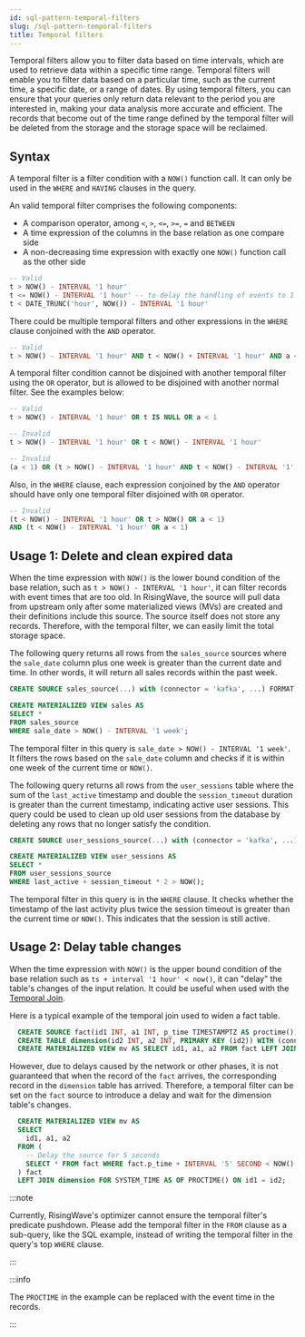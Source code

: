 ```yaml
---
id: sql-pattern-temporal-filters
slug: /sql-pattern-temporal-filters
title: Temporal filters
---
```

<head>
  <link rel="canonical" href="https://docs.risingwave.com/docs/current/sql-pattern-temporal-filters/" />
</head>

Temporal filters allow you to filter data based on time intervals, which are used to retrieve data within a specific time range. Temporal filters will enable you to filter data based on a particular time, such as the current time, a specific date, or a range of dates. By using temporal filters, you can ensure that your queries only return data relevant to the period you are interested in, making your data analysis more accurate and efficient. The records that become out of the time range defined by the temporal filter will be deleted from the storage and the storage space will be reclaimed.

## Syntax

A temporal filter is a filter condition with a `NOW()` function call. It can only be used in the `WHERE` and `HAVING` clauses in the query.

An valid temporal filter comprises the following components:

- A comparison operator, among `<`, `>`, `<=`, `>=`, `=` and `BETWEEN`
- A time expression of the columns in the base relation as one compare side
- A non-decreasing time expression with exactly one `NOW()` function call as the other side

```sql
-- Valid
t > NOW() - INTERVAL '1 hour'
t <= NOW() - INTERVAL '1 hour' -- to delay the handling of events to 1 hour later
t < DATE_TRUNC('hour', NOW()) - INTERVAL '1 hour'
```

There could be multiple temporal filters and other expressions in the `WHERE` clause conjoined with the `AND` operator.

```sql
-- Valid
t > NOW() - INTERVAL '1 hour' AND t < NOW() + INTERVAL '1 hour' AND a < 1
```

A temporal filter condition cannot be disjoined with another temporal filter using the `OR` operator, but is allowed to be disjoined with another normal filter. See the examples below:

```sql
-- Valid
t > NOW() - INTERVAL '1 hour' OR t IS NULL OR a < 1

-- Invalid
t > NOW() - INTERVAL '1 hour' OR t < NOW() - INTERVAL '1 hour'

-- Invalid
(a < 1) OR (t > NOW() - INTERVAL '1 hour' AND t < NOW() - INTERVAL '1')
```

Also, in the `WHERE` clause, each expression conjoined by the `AND` operator should have only one temporal filter disjoined with `OR` operator.

```sql
-- Invalid
(t < NOW() - INTERVAL '1 hour' OR t > NOW() OR a < 1)
AND (t < NOW() - INTERVAL '1 hour' OR a < 1)
```

## Usage 1: Delete and clean expired data

When the time expression with `NOW()` is the lower bound condition of the base relation, such as `t > NOW() - INTERVAL '1 hour'`, it can filter records with event times that are too old. In RisingWave, the source will pull data from upstream only after some materialized views (MVs) are created and their definitions include this source. The source itself does not store any records. Therefore, with the temporal filter, we can easily limit the total storage space.

The following query returns all rows from the `sales_source` sources where the `sale_date` column plus one week is greater than the current date and time. In other words, it will return all sales records within the past week.

```sql
CREATE SOURCE sales_source(...) with (connector = 'kafka', ...) FORMAT PLAIN ENCODE JSON;

CREATE MATERIALIZED VIEW sales AS
SELECT *
FROM sales_source
WHERE sale_date > NOW() - INTERVAL '1 week';
```

The temporal filter in this query is `sale_date > NOW() - INTERVAL '1 week'`. It filters the rows based on the `sale_date` column and checks if it is within one week of the current time or `NOW()`.

The following query returns all rows from the `user_sessions` table where the sum of the `last_active` timestamp and double the `session_timeout` duration is greater than the current timestamp, indicating active user sessions. This query could be used to clean up old user sessions from the database by deleting any rows that no longer satisfy the condition.

```sql
CREATE SOURCE user_sessions_source(...) with (connector = 'kafka', ...) FORMAT PLAIN ENCODE JSON;

CREATE MATERIALIZED VIEW user_sessions AS
SELECT *
FROM user_sessions_source
WHERE last_active + session_timeout * 2 > NOW();
```

The temporal filter in this query is in the `WHERE` clause. It checks whether the timestamp of the last activity plus twice the session timeout is greater than the current time or `NOW()`. This indicates that the session is still active.

## Usage 2: Delay table changes

When the time expression with `NOW()` is the upper bound condition of the base relation such as `ts + interval '1 hour' < now()`, it can "delay" the table's changes of the input relation. It could be useful when used with the [Temporal Join](/sql/query-syntax/query-syntax-join-clause.md).

Here is a typical example of the temporal join used to widen a fact table.

```sql
  CREATE SOURCE fact(id1 INT, a1 INT, p_time TIMESTAMPTZ AS proctime()) WITH (connector = 'kafka', ...);
  CREATE TABLE dimension(id2 INT, a2 INT, PRIMARY KEY (id2)) WITH (connector = 'jdbc', ...);
  CREATE MATERIALIZED VIEW mv AS SELECT id1, a1, a2 FROM fact LEFT JOIN dimension FOR SYSTEM_TIME AS OF PROCTIME() ON id1 = id2;
```

However, due to delays caused by the network or other phases, it is not guaranteed that when the record of the `fact` arrives, the corresponding record in the `dimension` table has arrived. Therefore, a temporal filter can be set on the `fact` source to introduce a delay and wait for the dimension table's changes.

```sql
  CREATE MATERIALIZED VIEW mv AS
  SELECT
    id1, a1, a2
  FROM (
    -- Delay the source for 5 seconds
    SELECT * FROM fact WHERE fact.p_time + INTERVAL '5' SECOND < NOW()
  ) fact
  LEFT JOIN dimension FOR SYSTEM_TIME AS OF PROCTIME() ON id1 = id2;
```

:::note

Currently, RisingWave's optimizer cannot ensure the temporal filter's predicate pushdown. Please add the temporal filter in the `FROM` clause as a sub-query, like the SQL example, instead of writing the temporal filter in the query's top `WHERE` clause.

:::

:::info

The `PROCTIME` in the example can be replaced with the event time in the records.

:::
